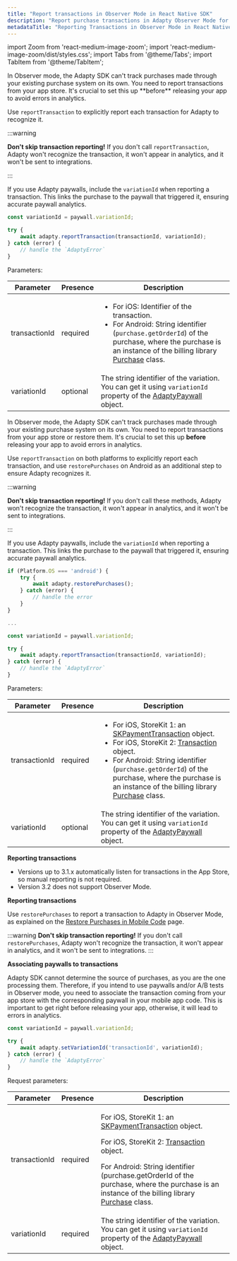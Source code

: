 ```yaml
---
title: "Report transactions in Observer Mode in React Native SDK"
description: "Report purchase transactions in Adapty Observer Mode for user insights and revenue tracking in React Native SDK."
metadataTitle: "Reporting Transactions in Observer Mode in React Native SDK | Adapty Docs"
---
```


import Zoom from 'react-medium-image-zoom';
import 'react-medium-image-zoom/dist/styles.css';
import Tabs from '@theme/Tabs';
import TabItem from '@theme/TabItem'; 


<Tabs groupId="sdk-version" queryString> 

<TabItem value="current" label="Adapty SDK v3.4+ (current)" default> 
In Observer mode, the Adapty SDK can't track purchases made through your existing purchase system on its own. You need to report transactions from your app store. It's crucial to set this up **before** releasing your app to avoid errors in analytics.

Use `reportTransaction` to explicitly report each transaction for Adapty to recognize it.

:::warning

**Don't skip transaction reporting!**
If you don't call `reportTransaction`, Adapty won't recognize the transaction, it won't appear in analytics, and it won't be sent to integrations.

:::

If you use Adapty paywalls, include the `variationId` when reporting a transaction. This links the purchase to the paywall that triggered it, ensuring accurate paywall analytics.

```typescript showLineNumbers
const variationId = paywall.variationId;

try {
    await adapty.reportTransaction(transactionId, variationId);
} catch (error) {
    // handle the `AdaptyError`
}
```

Parameters:

| Parameter     | Presence | Description                                                  |
| ------------- | -------- | ------------------------------------------------------------ |
| transactionId | required | <ul><li> For iOS: Identifier of the transaction.</li><li> For Android: String identifier (`purchase.getOrderId`) of the purchase, where the purchase is an instance of the billing library [Purchase](https://developer.android.com/reference/com/android/billingclient/api/Purchase) class.</li></ul> |
| variationId   | optional | The string identifier of the variation. You can get it using `variationId` property of the [AdaptyPaywall](sdk-models#adaptypaywall) object. |

</TabItem>
<TabItem value="old" label="Adapty SDK 3.3.x (legacy)" default> 

In Observer mode, the Adapty SDK can't track purchases made through your existing purchase system on its own. You need to report transactions from your app store or restore them. It's crucial to set this up **before** releasing your app to avoid errors in analytics.

Use `reportTransaction` on both platforms to explicitly report each transaction, and use `restorePurchases` on Android as an additional step to ensure Adapty recognizes it.

:::warning

**Don't skip transaction reporting!**
If you don't call these methods, Adapty won't recognize the transaction, it won't appear in analytics, and it won't be sent to integrations.

:::

If you use Adapty paywalls, include the `variationId` when reporting a transaction. This links the purchase to the paywall that triggered it, ensuring accurate paywall analytics.

```typescript showLineNumbers
if (Platform.OS === 'android') {
    try {
        await adapty.restorePurchases();
    } catch (error) {
        // handle the error
    }
}

...

const variationId = paywall.variationId;

try {
    await adapty.reportTransaction(transactionId, variationId);
} catch (error) {
    // handle the `AdaptyError`
}
```

Parameters:

| Parameter     | Presence | Description                                                  |
| ------------- | -------- | ------------------------------------------------------------ |
| transactionId | required | <ul><li> For iOS, StoreKit 1: an [SKPaymentTransaction](https://developer.apple.com/documentation/storekit/skpaymenttransaction) object.</li><li> For iOS, StoreKit 2: [Transaction](https://developer.apple.com/documentation/storekit/transaction) object.</li><li> For Android: String identifier (`purchase.getOrderId`) of the purchase, where the purchase is an instance of the billing library [Purchase](https://developer.android.com/reference/com/android/billingclient/api/Purchase) class.</li></ul> |
| variationId   | optional | The string identifier of the variation. You can get it using `variationId` property of the [AdaptyPaywall](sdk-models#adaptypaywall) object. |

</TabItem>
<TabItem value="old2" label="Adapty SDK up to 3.2.x (legacy)" default> 

<Tabs groupId="current-os" queryString> 
<TabItem value="swift" label="iOS" default> 

**Reporting transactions**

- Versions up to 3.1.x automatically listen for transactions in the App Store, so manual reporting is not required.
- Version 3.2 does not support Observer Mode.

</TabItem> 
<TabItem value="kotlin" label="Android and Android-based cross-platforms" default> 

**Reporting transactions**

Use `restorePurchases` to report a transaction to Adapty in Observer Mode, as explained on the [Restore Purchases in Mobile Code](react-native-restore-purchase) page.

:::warning
**Don't skip transaction reporting!**
If you don't call `restorePurchases`, Adapty won't recognize the transaction, it won't appear in analytics, and it won't be sent to integrations.
::: 

</TabItem>
</Tabs>

**Associating paywalls to transactions**

Adapty SDK cannot determine the source of purchases, as you are the one processing them. Therefore, if you intend to use paywalls and/or A/B tests in Observer mode, you need to associate the transaction coming from your app store with the corresponding paywall in your mobile app code. This is important to get right before releasing your app, otherwise, it will lead to errors in analytics.

```typescript 
const variationId = paywall.variationId;

try {
    await adapty.setVariationId('transactionId', variationId);
} catch (error) {
    // handle the `AdaptyError`
}
```

Request parameters:

| Parameter     | Presence | Description                                                  |
| ------------- | -------- | ------------------------------------------------------------ |
| transactionId | required | <p>For iOS, StoreKit 1: an [SKPaymentTransaction](https://developer.apple.com/documentation/storekit/skpaymenttransaction)  object.</p><p>For iOS, StoreKit 2: [Transaction](https://developer.apple.com/documentation/storekit/transaction)  object.</p><p>For Android: String identifier (purchase.getOrderId of the purchase, where the purchase is an instance of the billing library [Purchase](https://developer.android.com/reference/com/android/billingclient/api/Purchase) class.</p> |
| variationId   | required | The string identifier of the variation. You can get it using `variationId` property of the [AdaptyPaywall](sdk-models#adaptypaywall) object. |

</TabItem> 
</Tabs> 